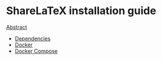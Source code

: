# ShareLaTeX installation guide
[Abstract](https://github.com/cristian-mercadante/sharelatex_ubuntu/wiki/Home)
* [Dependencies](https://github.com/cristian-mercadante/sharelatex_ubuntu/wiki/Dependencies)
* [Docker](https://github.com/cristian-mercadante/sharelatex_ubuntu/wiki/Docker)
* [Docker Compose](https://github.com/cristian-mercadante/sharelatex_ubuntu/wiki/Docker-Compose)
